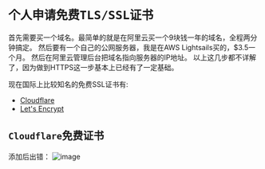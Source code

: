 # `个人申请免费TLS/SSL证书`

首先需要买一个域名。最简单的就是在阿里云买一个9块钱一年的域名，全程两分钟搞定。
然后要有一个自己的公网服务器，我是在AWS Lightsails买的，$3.5一个月。
然后在阿里云管理后台把域名指向服务器的IP地址。
以上这几步都不详解了，因为做到HTTPS这一步基本上已经有了一定基础。

现在国际上比较知名的免费SSL证书有:
- [Cloudflare](https://www.cloudflare.com/)
- [Let's Encrypt](https://letsencrypt.org/)

## `Cloudflare`免费证书


添加后出错：
![image](https://user-images.githubusercontent.com/14041622/46417314-f4559180-c75b-11e8-9113-1d5cfafdaad1.png)
